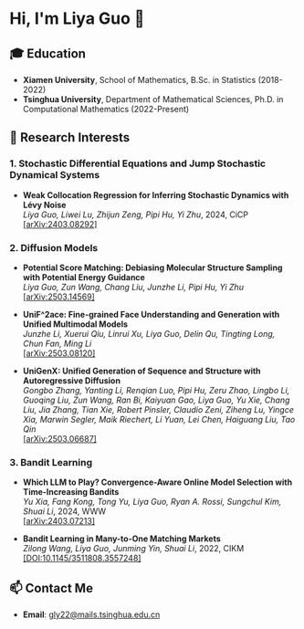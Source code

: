 # Hi, I'm Liya Guo 👋

## 🎓 Education
- **Xiamen University**, School of Mathematics, B.Sc. in Statistics (2018-2022)  
- **Tsinghua University**, Department of Mathematical Sciences, Ph.D. in Computational Mathematics (2022-Present)  

## 🔬 Research Interests

### **1. Stochastic Differential Equations and Jump Stochastic Dynamical Systems**
- **Weak Collocation Regression for Inferring Stochastic Dynamics with Lévy Noise**  
  *Liya Guo, Liwei Lu, Zhijun Zeng, Pipi Hu, Yi Zhu*, 2024, CiCP  
  [[arXiv:2403.08292]](https://arxiv.org/abs/2403.08292)

### **2. Diffusion Models**
- **Potential Score Matching: Debiasing Molecular Structure Sampling with Potential Energy Guidance**  
  *Liya Guo, Zun Wang, Chang Liu, Junzhe Li, Pipi Hu, Yi Zhu*  
  [[arXiv:2503.14569]](https://arxiv.org/abs/2503.14569)

- **UniF^2ace: Fine-grained Face Understanding and Generation with Unified Multimodal Models**  
  *Junzhe Li, Xuerui Qiu, Linrui Xu, Liya Guo, Delin Qu, Tingting Long, Chun Fan, Ming Li*  
  [[arXiv:2503.08120]](https://arxiv.org/abs/2503.08120)

- **UniGenX: Unified Generation of Sequence and Structure with Autoregressive Diffusion**  
  *Gongbo Zhang, Yanting Li, Renqian Luo, Pipi Hu, Zeru Zhao, Lingbo Li, Guoqing Liu, Zun Wang, Ran Bi, Kaiyuan Gao, Liya Guo, Yu Xie, Chang Liu, Jia Zhang, Tian Xie, Robert Pinsler, Claudio Zeni, Ziheng Lu, Yingce Xia, Marwin Segler, Maik Riechert, Li Yuan, Lei Chen, Haiguang Liu, Tao Qin*  
  [[arXiv:2503.06687]](https://arxiv.org/abs/2503.06687)

### **3. Bandit Learning**
- **Which LLM to Play? Convergence-Aware Online Model Selection with Time-Increasing Bandits**  
  *Yu Xia, Fang Kong, Tong Yu, Liya Guo, Ryan A. Rossi, Sungchul Kim, Shuai Li*, 2024, WWW  
  [[arXiv:2403.07213]](https://arxiv.org/abs/2403.07213)

- **Bandit Learning in Many-to-One Matching Markets**  
  *Zilong Wang, Liya Guo, Junming Yin, Shuai Li*, 2022, CIKM  
  [[DOI:10.1145/3511808.3557248]](https://dl.acm.org/doi/10.1145/3511808.3557248)

## 📫 Contact Me
- **Email**: [gly22@mails.tsinghua.edu.cn](mailto:gly22@mails.tsinghua.edu.cn)

